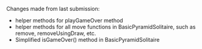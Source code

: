 Changes made from last submission:
 - helper methods for playGameOver method
 - helper methods for all move functions in BasicPyramidSolitaire, such as remove, 
    removeUsingDraw, etc.
 - Simplified isGameOver() method in BasicPyramidSolitaire
    